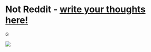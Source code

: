 # Not Reddit - [write your thoughts here!](http://notreddit.live)
<p align="center">
  <b></b>
  <p>G</p>
  <img src="http://notreddit.live/static/images/favicon.png">
</p>
